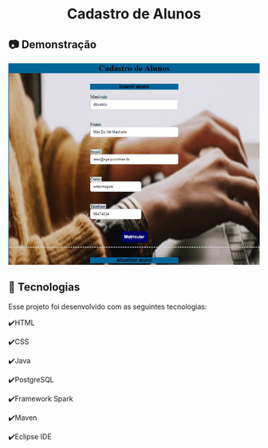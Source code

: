 <h1 align="center">Cadastro de Alunos</h1>

## :camera: Demonstração
![gif](Cadastro.gif)

## :rocket: Tecnologias

Esse projeto foi desenvolvido com as seguintes tecnologias:

✔️HTML

✔️CSS

✔️Java

✔️PostgreSQL

✔️Framework Spark

✔️Maven

✔️Eclipse IDE
